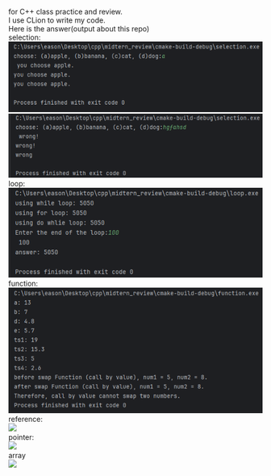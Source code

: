 for C++ class practice and review.<br>
I use CLion to write my code.<br>
Here is the answer(output about this repo)<br>
selection: <br>
![](image/selection.png)<br>
![](image/selectionWrong.png)<br>
loop: <br>
![](image/loop.png)<br>
function: <br>
![](image/function.png)<br>
reference: <br>
![](image/reference.png)<br>
pointer:<br>
![](image/pointer.png)<br>
array<br>
![](image/array.png)<br>

